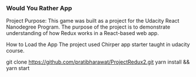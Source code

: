 ### Would You Rather App
Project Purpose:
This game was built as a project for the Udacity React Nanodegree Program. The purpose of the project is to demonstrate understanding of how Redux works in a React-based web app.

How to Load the App
The project used Chirper app starter taught in udacity course.

git clone https://github.com/pratibharawat/ProjectRedux2.git
yarn install && yarn start 
